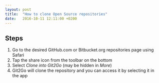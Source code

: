 ```yaml
---
layout: post
title:  "How to clone Open Source repositories"
date:   2016-10-11 12:11:00 +0200
---
```


## Steps

1. Go to the desired GitHub.com or Bitbucket.org repositories page using Safari
2. Tap the share icon from the toolbar on the bottom
3. Select *Clone into Git2Go* (may be hidden in *More*)
4. Git2Go will clone the repository and you can access it by selecting it in the app